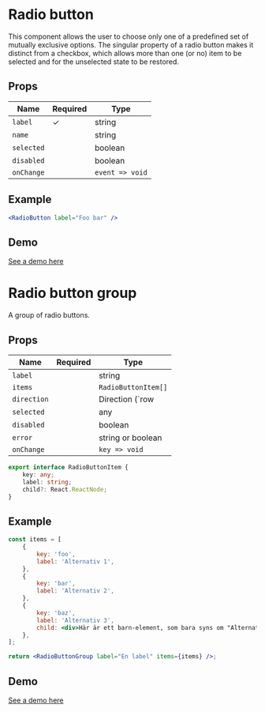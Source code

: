 # Radio button

This component allows the user to choose only one of a predefined set of mutually exclusive options. The singular property of a radio button makes it distinct from a checkbox, which allows more than one (or no) item to be selected and for the unselected state to be restored.

## Props

| Name       | Required | Type            |
| ---------- | -------- | --------------- |
| `label`    | ✓        | string          |
| `name`     |          | string          |
| `selected` |          | boolean         |
| `disabled` |          | boolean         |
| `onChange` |          | `event => void` |

## Example

```jsx
<RadioButton label="Foo bar" />
```

## Demo

[See a demo here](https://collector-bank.github.io/collector-portal-framework/?selectedKind=Components&selectedStory=Radio%20button)

# Radio button group

A group of radio buttons.

## Props

| Name        | Required | Type                       |
| ----------- | -------- | -------------------------- |
| `label`     |          | string                     |
| `items`     |          | `RadioButtonItem[]`        |
| `direction` |          | Direction (`row | column`) |
| `selected`  |          | any                        |
| `disabled`  |          | boolean                    |
| `error`     |          | string or boolean          |
| `onChange`  |          | `key => void`              |

```typescript
export interface RadioButtonItem {
    key: any;
    label: string;
    child?: React.ReactNode;
}
```

## Example

```jsx
const items = [
    {
        key: 'foo',
        label: 'Alternativ 1',
    },
    {
        key: 'bar',
        label: 'Alternativ 2',
    },
    {
        key: 'baz',
        label: 'Alternativ 3',
        child: <div>Här är ett barn-element, som bara syns om "Alternativ 3" är markerat</div>,
    },
];

return <RadioButtonGroup label="En label" items={items} />;
```

## Demo

[See a demo here](https://collector-bank.github.io/collector-portal-framework/?selectedKind=Components&selectedStory=Radio%20button%20group)
